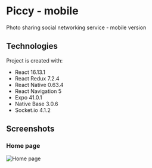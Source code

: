 # Piccy - mobile
Photo sharing social networking service - mobile version

## Technologies
 Project is created with:
* React 16.13.1
* React Redux 7.2.4
* React Native 0.63.4
* React Navigation 5
* Expo 41.0.1
* Native Base 3.0.6
* Socket.io 4.1.2

## Screenshots

### Home page
![Home page](https://github.com/mateooosh/piccy-mobile/assets/57798535/867b8c7f-90e0-452f-bf09-95ce2bf102e6)
